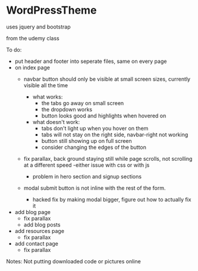 # WordPressTheme


uses jquery and bootstrap

from the udemy class

To do: 
- put header and footer into seperate files, same on every page
- on index page
	- navbar button should only be visible at small screen sizes, currently visible all the time 
		- what works:
			- the tabs go away on small screen
			- the dropdown works
			- button looks good and highlights when hovered on
		- what doesn't work:
			- tabs don't light up when you hover on them
			- tabs will not stay on the right side, navbar-right not working
			- button still showing up on full screen
			- consider changing the edges of the button
			
	- fix parallax, back ground staying still while page scrolls, not scrolling at a different speed
		-either issue with css or with js
		- problem in hero section and signup sections
	- modal submit button is not inline with the rest of the form.  
		- hacked fix by making modal bigger, figure out how to actually fix it
- add blog page
	- fix parallax
	- add blog posts
- add resources page
	- fix parallax
- add contact page
	- fix parallax 

Notes:
Not putting downloaded code or pictures online

